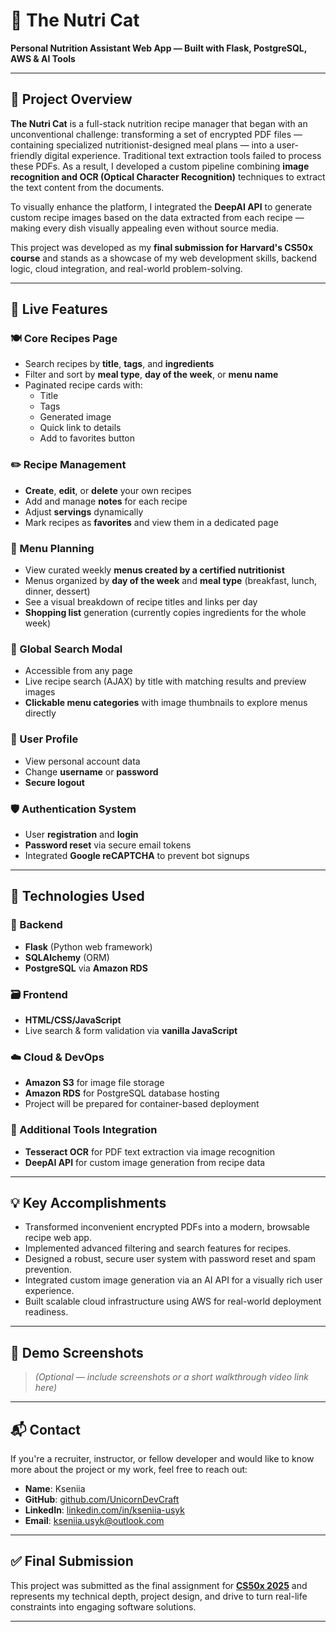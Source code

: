 # 🐾 The Nutri Cat

**Personal Nutrition Assistant Web App — Built with Flask, PostgreSQL, AWS & AI Tools**

---

## 🧠 Project Overview

**The Nutri Cat** is a full-stack nutrition recipe manager that began with an unconventional challenge: transforming a set of encrypted PDF files — containing specialized nutritionist-designed meal plans — into a user-friendly digital experience. Traditional text extraction tools failed to process these PDFs. As a result, I developed a custom pipeline combining **image recognition and OCR (Optical Character Recognition)** techniques to extract the text content from the documents.

To visually enhance the platform, I integrated the **DeepAI API** to generate custom recipe images based on the data extracted from each recipe — making every dish visually appealing even without source media.

This project was developed as my **final submission for Harvard's CS50x course** and stands as a showcase of my web development skills, backend logic, cloud integration, and real-world problem-solving.

---

## 🚀 Live Features

### 🍽️ Core Recipes Page
- Search recipes by **title**, **tags**, and **ingredients**
- Filter and sort by **meal type**, **day of the week**, or **menu name**
- Paginated recipe cards with:
  - Title
  - Tags
  - Generated image
  - Quick link to details
  - Add to favorites button

### ✏️ Recipe Management
- **Create**, **edit**, or **delete** your own recipes
- Add and manage **notes** for each recipe
- Adjust **servings** dynamically
- Mark recipes as **favorites** and view them in a dedicated page

### 🧾 Menu Planning
- View curated weekly **menus created by a certified nutritionist**
- Menus organized by **day of the week** and **meal type** (breakfast, lunch, dinner, dessert)
- See a visual breakdown of recipe titles and links per day
- **Shopping list** generation (currently copies ingredients for the whole week)

### 🔎 Global Search Modal
- Accessible from any page
- Live recipe search (AJAX) by title with matching results and preview images
- **Clickable menu categories** with image thumbnails to explore menus directly

### 👤 User Profile
- View personal account data
- Change **username** or **password**
- **Secure logout**

### 🛡️ Authentication System
- User **registration** and **login**
- **Password reset** via secure email tokens
- Integrated **Google reCAPTCHA** to prevent bot signups

---

## 🧱 Technologies Used

### 🔧 Backend
- **Flask** (Python web framework)
- **SQLAlchemy** (ORM)
- **PostgreSQL** via **Amazon RDS**

### 🗃️ Frontend
- **HTML/CSS/JavaScript**
- Live search & form validation via **vanilla JavaScript**

### ☁️ Cloud & DevOps
- **Amazon S3** for image file storage
- **Amazon RDS** for PostgreSQL database hosting
- Project will be prepared for container-based deployment

### 🤖 Additional Tools Integration
- **Tesseract OCR** for PDF text extraction via image recognition
- **DeepAI API** for custom image generation from recipe data

---

## 💡 Key Accomplishments

- Transformed inconvenient encrypted PDFs into a modern, browsable recipe web app.
- Implemented advanced filtering and search features for recipes.
- Designed a robust, secure user system with password reset and spam prevention.
- Integrated custom image generation via an AI API for a visually rich user experience.
- Built scalable cloud infrastructure using AWS for real-world deployment readiness.

---

## 📸 Demo Screenshots

> *(Optional — include screenshots or a short walkthrough video link here)*

---

## 📬 Contact

If you're a recruiter, instructor, or fellow developer and would like to know more about the project or my work, feel free to reach out:

- **Name**: Kseniia
- **GitHub**: [github.com/UnicornDevCraft](https://github.com/UnicornDevCraft)
- **LinkedIn**: [linkedin.com/in/kseniia-usyk](https://linkedin.com/in/kseniia-usyk)
- **Email**: kseniia.usyk@outlook.com

---

## ✅ Final Submission

This project was submitted as the final assignment for **[CS50x 2025](https://cs50.harvard.edu/x/2025/)** and represents my technical depth, project design, and drive to turn real-life constraints into engaging software solutions.

---